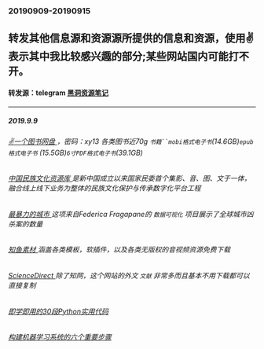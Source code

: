 ### 20190909-20190915
转发其他信息源和资源源所提供的信息和资源，使用✌表示其中我比较感兴趣的部分;某些网站国内可能打不开。
---
#### 转发源：telegram [黑洞资源笔记](https://t.me/tieliu)
---
##### 2019.9.9
###### [✌一个图书网盘 ](https://pan.baidu.com/wap/init?surl=FXrCEvNwNyUPa8LqqlM2qA#list/path=%2F)，密码：xy13 各类图书近70g `书籍``mobi格式电子书`(14.6GB)`epub格式电子书` (15.5GB)`6寸PDF格式电子书`(39.1GB)
###### [中国民族文化资源库 ](http://www.k.minzunet.cn/)是新中国成立以来国家民委首个集影、音、图、文于一体，融合线上线下业务为整体的民族文化保护与传承数字化平台工程
###### [最暴力的城市 ](https://www.behance.net/gallery/70033395/The-Most-Violent-Cities/) 这项来自Federica Fragapane的 `数据可视化` 项目展示了全球城市凶杀案的数量
###### [知鱼素材 ](https://www.zhiyusucai.com/) 涵盖各类模板，软插件，以及各类无版权的音视频资源免费下载 
###### [ScienceDirect ](https://www.sciencedirect.com/)  除了知网，这个网站的外文 `文献` 非常多而且基本不用下载都可以直接复制
###### [即学即用的30段Python实用代码 ](https://towardsdatascience.com/30-helpful-python-snippets-that-you-can-learn-in-30-seconds-or-less-69bb49204172)
###### [构建机器学习系统的六个重要步骤 ](https://towardsdatascience.com/6-important-steps-to-build-a-machine-learning-system-d75e3b83686)
###### []()
